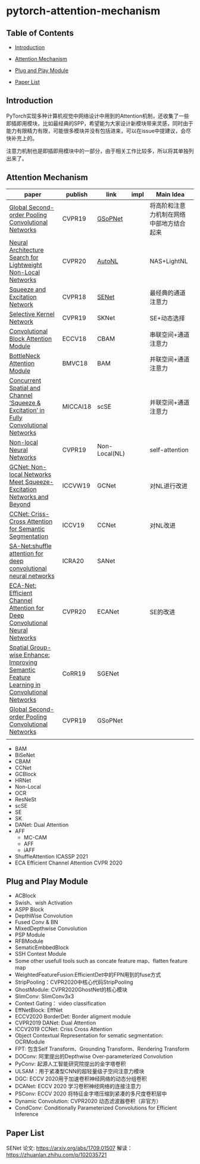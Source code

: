 # pytorch-attention-mechanism
## Table of Contents

- [Introduction](#Introduction)
- [Attention Mechanism](#Attention-Mechanism)
- [Plug and Play Module](#Plug-and-Play-Module)

- [Paper List](#Paper-List)

## Introduction

PyTorch实现多种计算机视觉中网络设计中用到的Attention机制，还收集了一些即插即用模块，比如最经典的SPP，希望能为大家设计新模块带来灵感，同时由于能力有限精力有限，可能很多模块并没有包括进来，可以在issue中提建议，会尽快补充上的。

注意力机制也是即插即用模块中的一部分，由于相关工作比较多，所以将其单独列出来了。



## Attention Mechanism

| paper                                                        | publish  | link                                                         | impl | Main Idea                                |
| ------------------------------------------------------------ | -------- | ------------------------------------------------------------ | ---- | ---------------------------------------- |
| [Global Second-order Pooling Convolutional Networks](https://cs.jhu.edu/~alanlab/Pubs20/li2020neural.pdf) | CVPR19   | [GSoPNet](https://github.com/ZilinGao/Global-Second-order-Pooling-Convolutional-Networks) |      | 将高阶和注意力机制在网络中部地方结合起来 |
| [Neural Architecture Search for Lightweight Non-Local Networks](https://cs.jhu.edu/~alanlab/Pubs20/li2020neural.pdf) | CVPR20   | [AutoNL](https://github.com/LiYingwei/AutoNL)                |      | NAS+LightNL                              |
| [Squeeze and Excitation Network](https://arxiv.org/abs/1709.01507) | CVPR18   | [SENet](https://github.com/hujie-frank/SENet)                |      | 最经典的通道注意力                       |
| [Selective Kernel Network](https://arxiv.org/pdf/1903.06586.pdf) | CVPR19   | SKNet                                                        |      | SE+动态选择                              |
| [Convolutional Block Attention Module](https://arxiv.org/pdf/1807.06521.pdf) | ECCV18   | CBAM                                                         |      | 串联空间+通道注意力                      |
| [BottleNeck Attention Module](https://arxiv.org/pdf/1807.06514.pdf) | BMVC18   | BAM                                                          |      | 并联空间+通道注意力                      |
| [Concurrent Spatial and Channel ‘Squeeze & Excitation’ in Fully Convolutional Networks](http://arxiv.org/pdf/1803.02579v2.pdf) | MICCAI18 | scSE                                                         |      | 并联空间+通道注意力                      |
| [Non-local Neural Networks](https://arxiv.org/abs/1711.07971) | CVPR19   | Non-Local(NL)                                                |      | self-attention                           |
| [GCNet: Non-local Networks Meet Squeeze-Excitation Networks and Beyond](https://arxiv.org/abs/1904.11492) | ICCVW19  | GCNet                                                        |      | 对NL进行改进                             |
| [CCNet: Criss-Cross Attention for Semantic Segmentation](https://arxiv.org/abs/1811.11721) | ICCV19   | CCNet                                                        |      | 对NL改进                                 |
| [SA-Net:shuffle attention for deep convolutional neural networks](https://arxiv.org/pdf/2102.00240.pdf) | ICRA20   | SANet                                                        |      |                                          |
| [ECA-Net: Efficient Channel Attention for Deep Convolutional Neural Networks](https://arxiv.org/pdf/1910.03151.pdf) | CVPR20   | ECANet                                                       |      | SE的改进                                 |
| [Spatial Group-wise Enhance: Improving Semantic Feature Learning in Convolutional Networks](https://arxiv.org/abs/1905.09646) | CoRR19   | SGENet                                                       |      |                                          |
| [Global Second-order Pooling Convolutional Networks](http://openaccess.thecvf.com/content_CVPR_2019/papers/Gao_Global_Second-Order_Pooling_Convolutional_Networks_CVPR_2019_paper.pdf) | CVPR19   | GSoPNet                                                      |      |                                          |
|                                                              |          |                                                              |      |                                          |




- BAM
- BiSeNet
- CBAM
- CCNet
- GCBlock
- HRNet
- Non-Local
- OCR
- ResNeSt
- scSE
- SE
- SK
- DANet: Dual Attention
- AFF
  - MC-CAM
  - AFF
  - iAFF
- ShuffleAttention ICASSP 2021
- ECA Efficient Channel Attention CVPR 2020

## Plug and Play Module

- ACBlock
- Swish、wish Activation
- ASPP Block
- DepthWise Convolution
- Fused Conv & BN
- MixedDepthwise Convolution
- PSP Module
- RFBModule
- SematicEmbbedBlock
- SSH Context Module
- Some other usefull tools such as concate feature map、flatten feature map
- WeightedFeatureFusion:EfficientDet中的FPN用到的fuse方式
- StripPooling：CVPR2020中核心代码StripPooling
- GhostModule: CVPR2020GhostNet的核心模块
- SlimConv: SlimConv3x3 
- Context Gating： video classification
- EffNetBlock: EffNet
- ECCV2020 BorderDet: Border aligment module
- CVPR2019 DANet: Dual Attention
- ICCV2019 CCNet: Criss Cross Attention
- Object Contextual Representation for sematic segmentation: OCRModule
- FPT: 包含Self Transform、Grounding Transform、Rendering Transform
- DOConv: 阿里提出的Depthwise Over-parameterized Convolution
- PyConv: 起源人工智能研究院提出的金字塔卷积
- ULSAM：用于紧凑型CNN的超轻量级子空间注意力模块
- DGC: ECCV 2020用于加速卷积神经网络的动态分组卷积
- DCANet: ECCV 2020 学习卷积神经网络的连接注意力
- PSConv: ECCV 2020 将特征金字塔压缩到紧凑的多尺度卷积层中
- Dynamic Convolution: CVPR2020 动态滤波器卷积（非官方）
- CondConv: Conditionally Parameterized Convolutions for Efficient Inference

## Paper List

SENet 论文: https://arxiv.org/abs/1709.01507 解读：https://zhuanlan.zhihu.com/p/102035721


